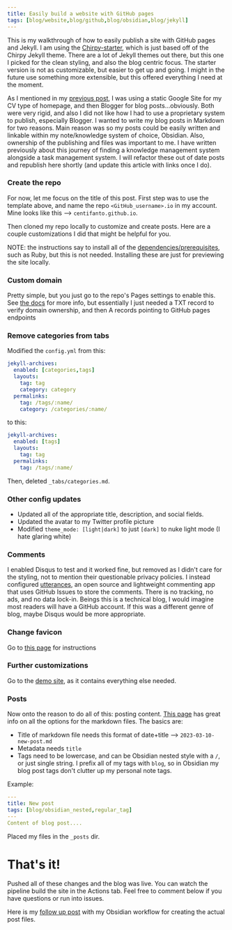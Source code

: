 ```yaml
---
title: Easily build a website with GitHub pages
tags: [blog/website,blog/github,blog/obsidian,blog/jekyll]
---
```

This is my walkthrough of how to easily publish a site with GitHub pages and Jekyll. I am using the [Chirpy-starter](https://github.com/cotes2020/chirpy-starter/), which is just based off of the Chirpy Jekyll theme. There are a lot of Jekyll themes out there, but this one I picked for the clean styling, and also the blog centric focus. The starter version is not as customizable, but easier to get up and going. I might in the future use something more extensible, but this offered everything I need at the moment.

As I mentioned in my [previous post](/posts/new-website), I was using a static Google Site for my CV type of homepage, and then Blogger for blog posts...obviously. Both were very rigid, and also I did not like how I had to use a proprietary system to publish, especially Blogger. I wanted to write my blog posts in Markdown for two reasons. Main reason was so my posts could be easily written and linkable within my note/knowledge system of choice, Obsidian. Also, ownership of the publishing and files was important to me. I have written previously about this journey of finding a knowledge management system alongside a task management system. I will refactor these out of date posts and republish here shortly (and update this article with links once I do).

### Create the repo
For now, let me focus on the title of this post. First step was to use the template above, and name the repo `<GitHub_username>.io` in my account. Mine looks like this --> `centifanto.github.io`.

Then cloned my repo locally to customize and create posts. Here are a couple customizations I did that might be helpful for you.

NOTE: the instructions say to install all of the [dependencies/prerequisites](https://github.com/cotes2020/chirpy-starter#prerequisites), such as Ruby, but this is not needed. Installing these are just for previewing the site locally. 

### Custom domain
Pretty simple, but you just go to the repo's Pages settings to enable this. See [the docs](https://docs.github.com/en/pages/configuring-a-custom-domain-for-your-github-pages-site/managing-a-custom-domain-for-your-github-pages-site#configuring-an-apex-domain) for more info, but essentially I just needed a TXT record to verify domain ownership, and then A records pointing to GitHub pages endpoints

### Remove categories from tabs
Modified the `config.yml` from this:
```yaml
jekyll-archives:
  enabled: [categories,tags]
  layouts:
    tag: tag
    category: category
  permalinks:
    tag: /tags/:name/
    category: /categories/:name/
```

to this:
```yaml
jekyll-archives:
  enabled: [tags]
  layouts:
    tag: tag
  permalinks:
    tag: /tags/:name/
```

Then, deleted  `_tabs/categories.md`.

### Other config updates
- Updated all of the appropriate title, description, and social fields. 
- Updated the avatar to my Twitter profile picture
- Modified `theme_mode: [light|dark]` to just `[dark]` to nuke light mode (I hate glaring white)

### Comments
I enabled Disqus to test and it worked fine, but removed as I didn't care for the styling, not to mention their questionable privacy policies. I instead configured [utterances](https://utteranc.es/), an open source and lightweight commenting app that uses GitHub Issues to store the comments. There is no tracking, no ads, and no data lock-in. Beings this is a technical blog, I would imagine most readers will have a GitHub account. If this was a different genre of blog, maybe Disqus would be more appropriate.

### Change favicon
Go to [this page](https://chirpy.cotes.page/posts/customize-the-favicon/) for instructions

### Further customizations
Go to the [demo site](https://chirpy.cotes.page), as it contains everything else needed.

### Posts
Now onto the reason to do all of this: posting content. [This page](https://chirpy.cotes.page/posts/write-a-new-post/) has great info on all the options for the markdown files. The basics are:
- Title of markdown file needs this format of date+title --> `2023-03-10-new-post.md`
- Metadata needs `title`
- Tags need to be lowercase, and can be Obsidian nested style with a `/`, or just single string. I prefix all of my tags with `blog`, so in Obsidian my blog post tags don't clutter up my personal note tags.

Example:
```yaml
---
title: New post
tags: [blog/obsidian_nested,regular_tag]
---
Content of blog post....
```

Placed my files in the `_posts` dir.

# That's it!
Pushed all of these changes and the blog was live. You can watch the pipeline build the site in the Actions tab. Feel free to comment below if you have questions or run into issues.

Here is my [follow up post](/posts/How-I-write-blog-posts/) with my Obsidian workflow for creating the actual post files.
